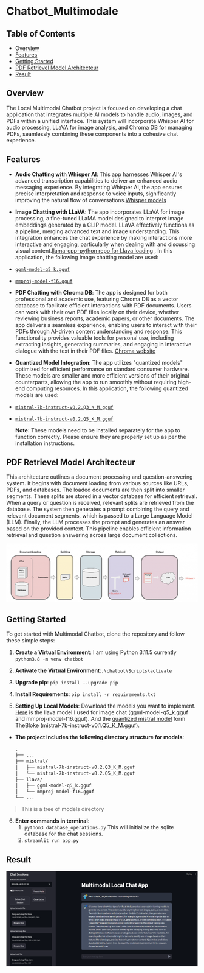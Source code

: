 # Chatbot_Multimodale

## Table of Contents

- [Overview](#overview)
- [Features](#features)
- [Getting Started](#getting-started)
- [PDF Retrievel Model Architecteur](#pdf-retrievel-model-architecteur)
- [Result](#result)

## Overview

The Local Multimodal Chatbot project is focused on developing a chat application that integrates multiple AI models to handle audio, images, and PDFs within a unified interface. This system will incorporate Whisper AI for audio processing, LLaVA for image analysis, and Chroma DB for managing PDFs, seamlessly combining these components into a cohesive chat experience.

## Features

- **Audio Chatting with Whisper AI**: This app harnesses Whisper AI's advanced transcription capabilities to deliver an enhanced audio messaging experience. By integrating Whisper AI, the app ensures precise interpretation and response to voice inputs, significantly improving the natural flow of conversations.[Whisper models](https://huggingface.co/collections/openai/whisper-release-6501bba2cf999715fd953013)

- **Image Chatting with LLaVA**: The app incorporates LLaVA for image processing, a fine-tuned LLaMA model designed to interpret image embeddings generated by a CLIP model. LLaVA effectively functions as a pipeline, merging advanced text and image understanding. This integration enhances the chat experience by making interactions more interactive and engaging, particularly when dealing with and discussing visual content.[llama-cpp-python repo for Llava loading](https://github.com/abetlen/llama-cpp-python) , In this application, the following image chatting model are used:
- [`ggml-model-q5_k.gguf`](#https://huggingface.co/mys/ggml_llava-v1.5-7b/blob/main/ggml-model-q5_k.gguf)
- [`mmproj-model-f16.gguf`](#https://huggingface.co/mys/ggml_llava-v1.5-7b/blob/main/mmproj-model-f16.gguf)

- **PDF Chatting with Chroma DB**: The app is designed for both professional and academic use, featuring Chroma DB as a vector database to facilitate efficient interactions with PDF documents. Users can work with their own PDF files locally on their device, whether reviewing business reports, academic papers, or other documents. The app delivers a seamless experience, enabling users to interact with their PDFs through AI-driven content understanding and response. This functionality provides valuable tools for personal use, including extracting insights, generating summaries, and engaging in interactive dialogue with the text in their PDF files. [Chroma website](https://docs.trychroma.com/)

- **Quantized Model Integration**: The app utilizes "quantized models" optimized for efficient performance on standard consumer hardware. These models are smaller and more efficient versions of their original counterparts, allowing the app to run smoothly without requiring high-end computing resources. In this application, the following quantized models are used:

- [`mistral-7b-instruct-v0.2.Q3_K_M.gguf`](#https://huggingface.co/TheBloke/Mistral-7B-Instruct-v0.1-GGUF/blob/main/mistral-7b-instruct-v0.1.Q3_K_M.gguf)
- [`mistral-7b-instruct-v0.2.Q5_K_M.gguf`](#https://huggingface.co/TheBloke/Mistral-7B-Instruct-v0.1-GGUF/blob/main/mistral-7b-instruct-v0.1.Q5_K_M.gguf)

  **Note:** These models need to be installed separately for the app to function correctly. Please ensure they are properly set up as per the installation instructions.

## PDF Retrievel Model Architecteur

This architecture outlines a document processing and question-answering system. It begins with document loading from various sources like URLs, PDFs, and databases. The loaded documents are then split into smaller segments. These splits are stored in a vector database for efficient retrieval. When a query or question is received, relevant splits are retrieved from the database. The system then generates a prompt combining the query and relevant document segments, which is passed to a Large Language Model (LLM). Finally, the LLM processes the prompt and generates an answer based on the provided context. This pipeline enables efficient information retrieval and question answering across large document collections.

![Architecteur](images/ChromaDB.png)

## Getting Started

To get started with Multimodal Chatbot, clone the repository and follow these simple steps:

1. **Create a Virtual Environment**: I am using Python 3.11.5 currently `python3.8 -m venv chatbot`

2. **Activate the Virtual Environment**:`.\chatbot\Scripts\activate `

3. **Upgrade pip**: `pip install --upgrade pip`

4. **Install Requirements**: `pip install -r requirements.txt`

5. **Setting Up Local Models**: Download the models you want to implement. [Here](https://huggingface.co/mys/ggml_llava-v1.5-7b/tree/main) is the llava model I used for image chat (ggml-model-q5_k.gguf and mmproj-model-f16.gguf). And the [quantized mistral model](https://huggingface.co/TheBloke/Mistral-7B-Instruct-v0.1-GGUF/blob/main/mistral-7b-instruct-v0.1.Q5_K_M.gguf) form TheBloke (mistral-7b-instruct-v0.1.Q5_K_M.gguf).

- **The project includes the following directory structure for models**:
  
      .
      ├── ...
      ├── mistral/                    
      │   ├── mistral-7b-instruct-v0.2.Q3_K_M.gguf         
      │   └── mistral-7b-instruct-v0.2.Q5_K_M.gguf     
      ├── llava/
      │   ├── ggml-model-q5_k.gguf
      │   └── mmproj-model-f16.gguf             
      └── ...

> This is a tree of models directory
  

6. **Enter commands in terminal**:
   1. `python3 database_operations.py` This will initialize the sqlite database for the chat sessions.
   2. `streamlit run app.py`

## Result

![chatbot](images/chatbot.png)
